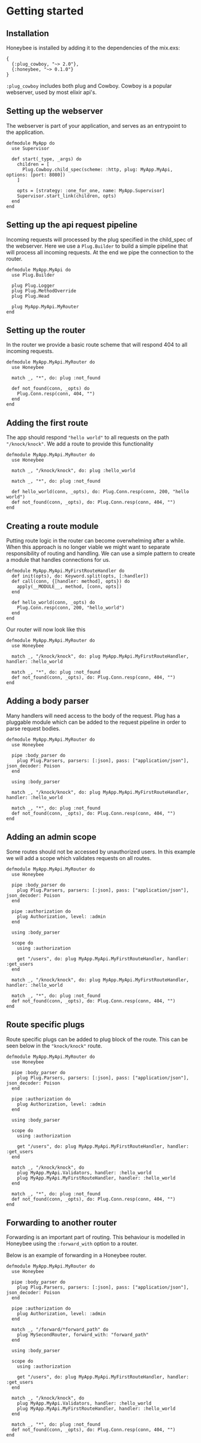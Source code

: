 # Getting started

## Installation
Honeybee is installed by adding it to the dependencies of the mix.exs:

```
{
  {:plug_cowboy, "~> 2.0"},
  {:honeybee, "~> 0.1.0"}
}
```

`:plug_cowboy` includes both plug and Cowboy. Cowboy is a popular webserver, used by most elixir api's.

## Setting up the webserver
The webserver is part of your application, and serves as an entrypoint to the application.

```
defmodule MyApp do
  use Supervisor

  def start(_type, _args) do
    children = [
      Plug.Cowboy.child_spec(scheme: :http, plug: MyApp.MyApi, options: [port: 8080])
    ]
    
    opts = [strategy: :one_for_one, name: MyApp.Supervisor]
    Supervisor.start_link(children, opts)
  end
end
```

## Setting up the api request pipeline
Incoming requests will processed by the plug specified in the child_spec of the webserver.
Here we use a `Plug.Builder` to build a simple pipeline that will process all incoming requests.
At the end we pipe the connection to the router.

```
defmodule MyApp.MyApi do
  use Plug.Builder

  plug Plug.Logger
  plug Plug.MethodOverride
  plug Plug.Head

  plug MyApp.MyApi.MyRouter
end
```

## Setting up the router
In the router we provide a basic route scheme that will respond 404 to all incoming requests.

```
defmodule MyApp.MyApi.MyRouter do
  use Honeybee

  match _, "*", do: plug :not_found
  
  def not_found(conn, _opts) do
    Plug.Conn.resp(conn, 404, "")
  end
end
```

## Adding the first route
The app should respond `"hello world"` to all requests on the path `"/knock/knock"`.
We add a route to provide this functionality

```
defmodule MyApp.MyApi.MyRouter do
  use Honeybee

  match _, "/knock/knock", do: plug :hello_world

  match _, "*", do: plug :not_found

  def hello_world(conn, _opts), do: Plug.Conn.resp(conn, 200, "hello world")
  def not_found(conn, _opts), do: Plug.Conn.resp(conn, 404, "")
end
```

## Creating a route module
Putting route logic in the router can become overwhelming after a while.
When this approach is no longer viable we might want to separate responsibility of routing and handling.
We can use a simple pattern to create a module that handles connections for us.

```
defmodule MyApp.MyApi.MyFirstRouteHandler do
  def init(opts), do: Keyword.split(opts, [:handler])
  def call(conn, {[handler: method], opts}) do
    apply(__MODULE__, method, [conn, opts])
  end

  def hello_world(conn, _opts) do
    Plug.Conn.resp(conn, 200, "hello_world")
  end
end
```

Our router will now look like this

```
defmodule MyApp.MyApi.MyRouter do
  use Honeybee

  match _, "/knock/knock", do: plug MyApp.MyApi.MyFirstRouteHandler, handler: :hello_world

  match _, "*", do: plug :not_found
  def not_found(conn, _opts), do: Plug.Conn.resp(conn, 404, "")
end
```

## Adding a body parser
Many handlers will need access to the body of the request.
Plug has a pluggable module which can be added to the request pipeline in order to parse request bodies.

```
defmodule MyApp.MyApi.MyRouter do
  use Honeybee

  pipe :body_parser do
    plug Plug.Parsers, parsers: [:json], pass: ["application/json"], json_decoder: Poison
  end

  using :body_parser

  match _, "/knock/knock", do: plug MyApp.MyApi.MyFirstRouteHandler, handler: :hello_world

  match _, "*", do: plug :not_found
  def not_found(conn, _opts), do: Plug.Conn.resp(conn, 404, "")
end
```

## Adding an admin scope
Some routes should not be accessed by unauthorized users.
In this example we will add a scope which validates requests on all routes.

```
defmodule MyApp.MyApi.MyRouter do
  use Honeybee

  pipe :body_parser do
    plug Plug.Parsers, parsers: [:json], pass: ["application/json"], json_decoder: Poison
  end

  pipe :authorization do
    plug Authorization, level: :admin
  end

  using :body_parser

  scope do
    using :authorization

    get "/users", do: plug MyApp.MyApi.MyFirstRouteHandler, handler: :get_users
  end

  match _, "/knock/knock", do: plug MyApp.MyApi.MyFirstRouteHandler, handler: :hello_world

  match _, "*", do: plug :not_found
  def not_found(conn, _opts), do: Plug.Conn.resp(conn, 404, "")
end
```

## Route specific plugs
Route specific plugs can be added to plug block of the route.
This can be seen below in the `"knock/knock"` route.

```
defmodule MyApp.MyApi.MyRouter do
  use Honeybee

  pipe :body_parser do
    plug Plug.Parsers, parsers: [:json], pass: ["application/json"], json_decoder: Poison
  end

  pipe :authorization do
    plug Authorization, level: :admin
  end

  using :body_parser

  scope do
    using :authorization

    get "/users", do: plug MyApp.MyApi.MyFirstRouteHandler, handler: :get_users
  end

  match _, "/knock/knock", do
    plug MyApp.MyApi.Validators, handler: :hello_world
    plug MyApp.MyApi.MyFirstRouteHandler, handler: :hello_world
  end

  match _, "*", do: plug :not_found
  def not_found(conn, _opts), do: Plug.Conn.resp(conn, 404, "")
end
```

## Forwarding to another router
Forwarding is an important part of routing.
This behaviour is modelled in Honeybee using the `:forward_with` option to a router.

Below is an example of forwarding in a Honeybee router.

```
defmodule MyApp.MyApi.MyRouter do
  use Honeybee

  pipe :body_parser do
    plug Plug.Parsers, parsers: [:json], pass: ["application/json"], json_decoder: Poison
  end

  pipe :authorization do
    plug Authorization, level: :admin
  end

  match _, "/forward/*forward_path" do
    plug MySecondRouter, forward_with: "forward_path"
  end

  using :body_parser

  scope do
    using :authorization

    get "/users", do: plug MyApp.MyApi.MyFirstRouteHandler, handler: :get_users
  end

  match _, "/knock/knock", do
    plug MyApp.MyApi.Validators, handler: :hello_world
    plug MyApp.MyApi.MyFirstRouteHandler, handler: :hello_world
  end

  match _, "*", do: plug :not_found
  def not_found(conn, _opts), do: Plug.Conn.resp(conn, 404, "")
end
```

